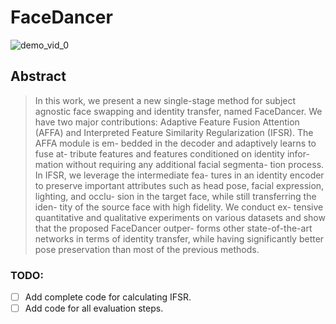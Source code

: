 # FaceDancer
![demo_vid_0](133_to_4.gif)
## Abstract
>In this work, we present a new single-stage method for
>subject agnostic face swapping and identity transfer, named
>FaceDancer. We have two major contributions: Adaptive
>Feature Fusion Attention (AFFA) and Interpreted Feature
>Similarity Regularization (IFSR). The AFFA module is em-
>bedded in the decoder and adaptively learns to fuse at-
>tribute features and features conditioned on identity infor-
>mation without requiring any additional facial segmenta-
>tion process. In IFSR, we leverage the intermediate fea-
>tures in an identity encoder to preserve important attributes
>such as head pose, facial expression, lighting, and occlu-
>sion in the target face, while still transferring the iden-
>tity of the source face with high fidelity. We conduct ex-
>tensive quantitative and qualitative experiments on various
>datasets and show that the proposed FaceDancer outper-
>forms other state-of-the-art networks in terms of identity
>transfer, while having significantly better pose preservation
>than most of the previous methods.
### TODO:
- [ ] Add complete code for calculating IFSR.
- [ ] Add code for all evaluation steps.
